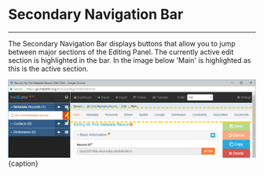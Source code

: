 # Secondary Navigation Bar
---
The Secondary Navigation Bar displays buttons that allow you to jump between major sections of the Editing Panel.  The currently active edit section is highlighted in the bar.  In the image below 'Main' is highlighted as this is the active section.  

![The Secondary Navigation Bar](/assets/get-started/secondary-nav.png){caption}
